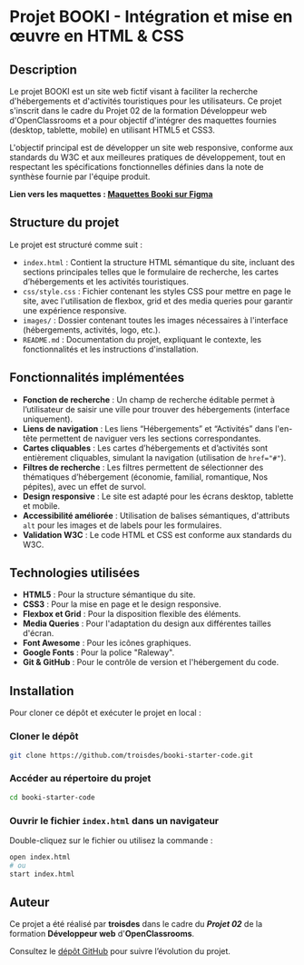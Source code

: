 # Projet BOOKI - Intégration et mise en œuvre en HTML & CSS

## Description

Le projet BOOKI est un site web fictif visant à faciliter la recherche d'hébergements et d'activités touristiques pour les utilisateurs. Ce projet s'inscrit dans le cadre du Projet 02 de la formation Développeur web d'OpenClassrooms et a pour objectif d'intégrer des maquettes fournies (desktop, tablette, mobile) en utilisant HTML5 et CSS3.

L'objectif principal est de développer un site web responsive, conforme aux standards du W3C et aux meilleures pratiques de développement, tout en respectant les spécifications fonctionnelles définies dans la note de synthèse fournie par l'équipe produit.

**Lien vers les maquettes : [Maquettes Booki sur Figma](https://www.figma.com/design/r9YJyUkpVdrxzBBKGH7reY/Maquettes-Booki-(desktop%2C-mobile%2C-tablette)?node-id=3-0&node-type=canvas&t=BQu580Ud6Y4UWkYd-0)**

## Structure du projet

Le projet est structuré comme suit :

- `index.html` : Contient la structure HTML sémantique du site, incluant des sections principales telles que le formulaire de recherche, les cartes d’hébergements et les activités touristiques.
- `css/style.css` : Fichier contenant les styles CSS pour mettre en page le site, avec l'utilisation de flexbox, grid et des media queries pour garantir une expérience responsive.
- `images/` : Dossier contenant toutes les images nécessaires à l'interface (hébergements, activités, logo, etc.).
- `README.md` : Documentation du projet, expliquant le contexte, les fonctionnalités et les instructions d'installation.

## Fonctionnalités implémentées

- **Fonction de recherche** : Un champ de recherche éditable permet à l’utilisateur de saisir une ville pour trouver des hébergements (interface uniquement).
- **Liens de navigation** : Les liens “Hébergements” et “Activités” dans l'en-tête permettent de naviguer vers les sections correspondantes.
- **Cartes cliquables** : Les cartes d’hébergements et d’activités sont entièrement cliquables, simulant la navigation (utilisation de `href="#"`).
- **Filtres de recherche** : Les filtres permettent de sélectionner des thématiques d’hébergement (économie, familial, romantique, Nos pépites), avec un effet de survol.
- **Design responsive** : Le site est adapté pour les écrans desktop, tablette et mobile.
- **Accessibilité améliorée** : Utilisation de balises sémantiques, d'attributs `alt` pour les images et de labels pour les formulaires.
- **Validation W3C** : Le code HTML et CSS est conforme aux standards du W3C.

## Technologies utilisées

- **HTML5** : Pour la structure sémantique du site.
- **CSS3** : Pour la mise en page et le design responsive.
- **Flexbox et Grid** : Pour la disposition flexible des éléments.
- **Media Queries** : Pour l'adaptation du design aux différentes tailles d'écran.
- **Font Awesome** : Pour les icônes graphiques.
- **Google Fonts** : Pour la police "Raleway".
- **Git & GitHub** : Pour le contrôle de version et l'hébergement du code.

## Installation

Pour cloner ce dépôt et exécuter le projet en local :

### Cloner le dépôt

```bash
git clone https://github.com/troisdes/booki-starter-code.git
```

### Accéder au répertoire du projet

```bash
cd booki-starter-code
```

### Ouvrir le fichier `index.html` dans un navigateur

Double-cliquez sur le fichier ou utilisez la commande :

```bash
open index.html
# ou
start index.html
```

## Auteur

Ce projet a été réalisé par **troisdes** dans le cadre du ***Projet 02*** de la formation **Développeur web** d'**OpenClassrooms**.

Consultez le [dépôt GitHub](https://github.com/troisdes/booki-starter-code.git) pour suivre l’évolution du projet.

